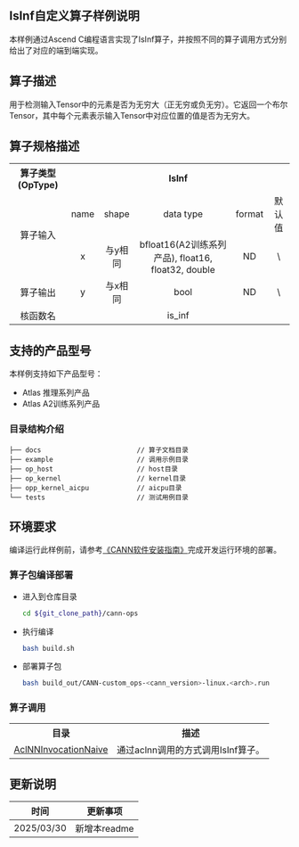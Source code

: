 ## IsInf自定义算子样例说明 
本样例通过Ascend C编程语言实现了IsInf算子，并按照不同的算子调用方式分别给出了对应的端到端实现。

## 算子描述
用于检测输入Tensor中的元素是否为无穷大（正无穷或负无穷）。它返回一个布尔Tensor，其中每个元素表示输入Tensor中对应位置的值是否为无穷大。

## 算子规格描述
<table>
<tr><th align="center">算子类型(OpType)</th><th colspan="5" align="center">IsInf</th></tr>
</tr>
<tr><td rowspan="2" align="center">算子输入</td><td align="center">name</td><td align="center">shape</td><td align="center">data type</td><td align="center">format</td><td align="center">默认值</td></tr>
<tr><td align="center">x</td><td align="center">与y相同</td><td align="center">bfloat16(A2训练系列产品), float16, float32, double</td><td align="center">ND</td><td align="center">\</td></tr>
</tr>

<tr><td rowspan="1" align="center">算子输出</td><td align="center">y</td><td align="center">与x相同</td><td align="center">bool</td><td align="center">ND</td><td align="center">\</td></tr>

<tr><td rowspan="1" align="center">核函数名</td><td colspan="5" align="center">is_inf</td></td></tr>
</table>

## 支持的产品型号
本样例支持如下产品型号：
- Atlas 推理系列产品
- Atlas A2训练系列产品

### 目录结构介绍
```
├── docs                        // 算子文档目录
├── example                     // 调用示例目录
├── op_host                     // host目录
├── op_kernel                   // kernel目录
├── opp_kernel_aicpu            // aicpu目录
└── tests                       // 测试用例目录
```

## 环境要求
编译运行此样例前，请参考[《CANN软件安装指南》](https://hiascend.com/document/redirect/CannCommunityInstSoftware)完成开发运行环境的部署。

### 算子包编译部署
  - 进入到仓库目录

    ```bash
    cd ${git_clone_path}/cann-ops
    ```

  - 执行编译

    ```bash
    bash build.sh
    ```

  - 部署算子包

    ```bash
    bash build_out/CANN-custom_ops-<cann_version>-linux.<arch>.run
    ```
    
### 算子调用
<table>
    <th>目录</th><th>描述</th>
    <tr>
        <td><a href="./examples/AclNNInvocationNaive"> AclNNInvocationNaive</td><td>通过aclnn调用的方式调用IsInf算子。</td>
    </tr>
</table>

## 更新说明
| 时间 | 更新事项 |
|----|------|
| 2025/03/30 | 新增本readme |